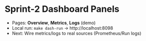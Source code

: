 # Sprint-2 Dashboard Panels
- Pages: **Overview**, **Metrics**, **Logs** (demo)
- Local run: `make dash-run` → http://localhost:8098
- Next: Wire metrics/logs to real sources (Prometheus/Run logs)
